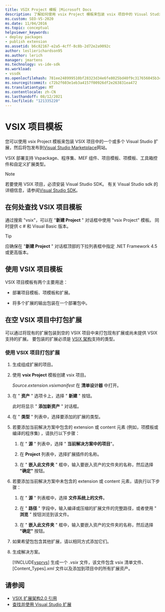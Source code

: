 ```yaml
---
title: VSIX Project 模板 |Microsoft Docs
description: 了解如何使用 vsix Project 模板来包装 vsix 项目中的 Visual Studio 扩展，然后将包发布到 Visual Studio Marketplace。
ms.custom: SEO-VS-2020
ms.date: 11/04/2016
ms.topic: conceptual
helpviewer_keywords:
- deploy packages
- publish extension
ms.assetid: b6c82167-e2a5-4cff-8c8b-2d72e2a9092c
author: leslierichardson95
ms.author: lerich
manager: jmartens
ms.technology: vs-ide-sdk
ms.workload:
- vssdk
ms.openlocfilehash: 781ee248999510bf28323d34e6fe8025bd40f9c317656045b3c196f15499d029
ms.sourcegitcommit: c72b2f603e1eb3a4157f00926df2e263831ea472
ms.translationtype: MT
ms.contentlocale: zh-CN
ms.lasthandoff: 08/12/2021
ms.locfileid: "121335220"
---
```

# <a name="vsix-project-template"></a>VSIX 项目模板

您可以使用 vsix Project 模板来包装 VSIX 项目中的一个或多个 Visual Studio 扩展，然后将包发布到[Visual Studio Marketplace](https://marketplace.visualstudio.com/)网站。

 VSIX 部署支持 Vspackage、程序集、MEF 组件、项目模板、项模板、工具箱控件和自定义扩展类型。

> [!NOTE]
> 若要使用 VSIX 项目，必须安装 Visual Studio SDK。 有关 Visual Studio sdk 的详细信息，请参阅[Visual Studio SDK](../extensibility/visual-studio-sdk.md)。

## <a name="where-to-find-the-vsix-project-template"></a>在何处查找 VSIX 项目模板

通过搜索 "vsix"，可以在 "**新建 Project** " 对话框中使用 "vsix Project" 模板。  同时提供 c # 和 Visual Basic 版本。

> [!TIP]
> 应确保在 "**新建 Project** " 对话框顶部的下拉列表框中指定 .NET Framework 4.5 或更高版本。

## <a name="uses-of-the-vsix-project-template"></a>使用 VSIX 项目模板

VSIX 项目模板有两个主要用途：

- 部署项目模板、项模板和扩展。

- 将多个扩展的输出包装在一个部署包中。

## <a name="packaging-an-extension-in-an-empty-vsix-project"></a>在空 VSIX 项目中打包扩展

可以通过将现有的扩展包装到空的 VSIX 项目中来打包现有扩展或尚未提供 VSIX 支持的扩展。 要包装的扩展必须是 [VSIX 架构](../extensibility/vsix-extension-schema-2-0-reference.md)支持的类型。

### <a name="to-package-an-extension-by-using-a-vsix-project"></a>使用 VSIX 项目打包扩展

1. 生成组成扩展的项目。

2. 使用 **vsix Project** 模板创建 vsix 项目。

    *Source.extension.vsixmanifest* 在 **清单设计器** 中打开。

3. 在 " **资产** " 选项卡上，选择 " **新建** " 按钮。

    此时将显示 " **添加新资产** " 对话框。

4. 在 " **类型** " 列表中，选择要添加的扩展的类型。

5. 若要添加当前解决方案中包含的 extension 或 content 元素 (例如，项模板或编译的程序集) ，请执行以下步骤：

   1. 在 " **源** " 列表中，选择 " **当前解决方案中的项目**"。

   2. 在 **Project** 列表中，选择扩展插件的名称。

   3. 在 " **嵌入此文件夹** " 框中，输入要嵌入资产的文件夹的名称，然后选择 **"确定"** 按钮。

6. 若要添加当前解决方案中未包含的 extension 或 content 元素，请执行以下步骤：

   1. 在 " **源** " 列表框中，选择 **文件系统上的文件**。

   2. 在 " **路径** " 字段中，输入编译或压缩的扩展文件的完整路径，或者使用 " **浏览** " 按钮浏览到该文件。

   3. 在 " **嵌入此文件夹** " 框中，输入要嵌入资产的文件夹的名称，然后选择 **"确定"** 按钮。

7. 如果希望包包含其他扩展，请以相同方式添加它们。

8. 生成解决方案。

    [!INCLUDE[vsprvs](../code-quality/includes/vsprvs_md.md)] 生成一个 *.vsix* 文件，该文件包含 vsix 清单文件、[Content_Types]*.xml* 文件以及添加到项目中的所有扩展资产。

## <a name="see-also"></a>请参阅

- [VSIX 扩展架构2.0 引用](../extensibility/vsix-extension-schema-2-0-reference.md)
- [查找并使用 Visual Studio 扩展](../ide/finding-and-using-visual-studio-extensions.md)
